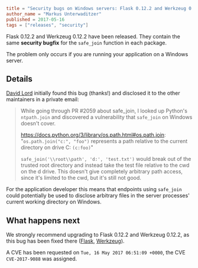 ~~~~toml
title = "Security bugs on Windows servers: Flask 0.12.2 and Werkzeug 0.12.2 released"
author_name = "Markus Unterwaditzer"
published = 2017-05-16
tags = ["releases", "security"]
~~~~

Flask 0.12.2 and Werkzeug 0.12.2 have been released. They contain the same
**security bugfix** for the `safe_join` function in each package.

The problem only occurs if you are running your application on a Windows
server.

## Details

[David Lord](https://github.com/davidism) initially found this bug (thanks!)
and disclosed it to the other maintainers in a private email:

> While going through PR #2059 about safe_join, I looked up Python's `ntpath.join`
> and discovered a vulnerability that `safe_join` on Windows doesn't cover.
>
> https://docs.python.org/3/library/os.path.html#os.path.join:
> "`os.path.join("c:", "foo")` represents a path relative to the current
> directory on drive C: `(c:foo)`"
>
> `safe_join('\\root\\path', 'd:', 'test.txt')` would break out of the trusted
> root directory and instead take the test file relative to the cwd on the d
> drive. This doesn't give completely arbitrary path access, since it's
> limited to the cwd, but it's still not good.

For the application developer this means that endpoints using `safe_join` could
potentially be used to disclose arbitrary files in the server processes'
current working directory on Windows.

## What happens next

We strongly recommend upgrading to Flask 0.12.2 and Werkzeug 0.12.2, as this
bug has been fixed there ([Flask](https://github.com/pallets/flask/pull/2284),
[Werkzeug](https://github.com/pallets/werkzeug/commit/2497866d7eafa64ca5eb4fb3d1747c05036bf318)).

A CVE has been requested on `Tue, 16 May 2017 06:51:09 +0000`, the CVE `CVE-2017-9088`
was assigned.
